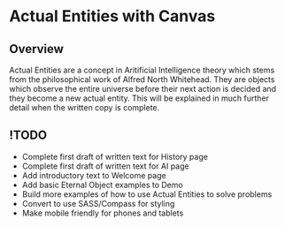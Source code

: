 # Actual Entities with Canvas

## Overview

Actual Entities are a concept in Aritificial Intelligence theory which stems from the philosophical work of Alfred North Whitehead. They are objects which observe the entire universe before their next action is decided and they become a new actual entity. This will be explained in much further detail when the written copy is complete.

## !TODO

* Complete first draft of written text for History page
* Complete first draft of written text for AI page
* Add introductory text to Welcome page
* Add basic Eternal Object examples to Demo
* Build more examples of how to use Actual Entities to solve problems
* Convert to use SASS/Compass for styling
* Make mobile friendly for phones and tablets